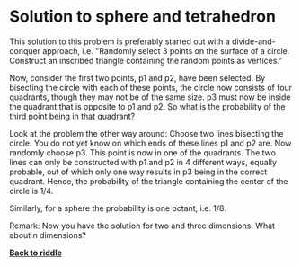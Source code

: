 Solution to sphere and tetrahedron
==================================

This solution to this problem is preferably started out with a
divide-and-conquer approach, i.e. "Randomly select 3 points on the surface of a
circle. Construct an inscribed triangle containing the random points as
vertices."

Now, consider the first two points, p1 and p2, have been selected. By bisecting
the circle with each of these points, the circle now consists of four quadrants,
though they may not be of the same size. p3 must now be inside the quadrant that
is opposite to p1 and p2. So what is the probability of the third point being in
that quadrant?

Look at the problem the other way around: Choose two lines bisecting the
circle. You do not yet know on which ends of these lines p1 and p2 are. Now
randomly choose p3. This point is now in one of the quadrants. The two lines can
only be constructed with p1 and p2 in 4 different ways, equally probable, out of
which only one way results in p3 being in the correct quadrant. Hence, the
probability of the triangle containing the center of the circle is 1/4.

Similarly, for a sphere the probability is one octant, i.e. 1/8.

Remark: Now you have the solution for two and three dimensions. What about *n*
dimensions?

[**Back to riddle**](../riddles/sphere.md)

